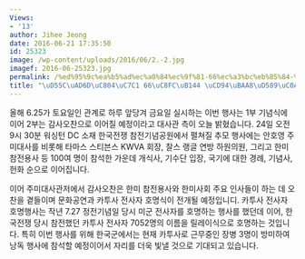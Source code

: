 ```yaml
---
Views:
- '13'
author: Jihee Jeong
date: 2016-06-21 17:35:50
id: 25323
image: /wp-content/uploads/2016/06/2.-2.jpg
imagef: 2016-06-25323.jpg
permalink: /%ed%95%9c%ea%b5%ad%ec%a0%84%ec%9f%81-66%ec%a3%bc%eb%85%84-%ec%b6%94%eb%aa%a8%ed%96%89%ec%82%ac-%ea%b0%9c%ec%b5%9c/
title: "\uD55C\uAD6D\uC804\uC7C1 66\uC8FC\uB144 \uCD94\uBAA8\uD589\uC0AC \uAC1C\uCD5C"
---
```


올해 6.25가 토요일인 관계로 하루 앞당겨 금요일 실시하는 이번 행사는 1부 기념식에 이어 2부는 감사오찬으로 이어질 예정이라고 대사관 측이 오늘 밝혔습니다. 24일 오전 9시 30분 워싱턴 DC 소재 한국전쟁 참전기념공원에서 펼쳐질 추모 행사에는 안호영 주미대사를 비롯해 타마스 스티븐스 KWVA 회장, 찰스 랭글 연방 하원의원, 그리고 한미 참전용사 등 100여 명이 참석한 가운데 개식사, 기수단 입장, 국기에 대한 경례, 기념사, 헌화 순으로 이어집니다.

이어 주미대사관저에서 감사오찬은 한미 참전용사와 한미사회 주요 인사들이 하는 데 오찬을 곁들이며 문화공연과 카투사 전사자 호명식이 전개될 예정입니디. 카투사 전사자 호명행사는 작년 7.27 정전기념일 당시 미군 전사자를 호명하는 행사를 했던데 이어, 한국전쟁 당시 참전했던 카투사 전사자 7052명의 이름을 릴레이식으로 호명하는 것입니다. 특히 이번 행사를 위해 한국군에서는 현재 카투사로 근무중인 장병 3명이 방미하여 낭독 행사에 참석할 예정이어서 자리를 더욱 빛낼 것으로 기대되고 있습니다.